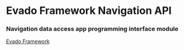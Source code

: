 # Evado Framework Navigation API

### Navigation data access app programming interface module

[Evado Framework](https://github.com/mkhorin/evado)